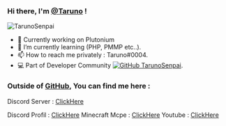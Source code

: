 ### Hi there, I'm [@Taruno](https://github.com/TarunoSenpai) !

<p align="left"> <img src="https://komarev.com/ghpvc/?username=skilozz&label=Profile%20views&color=0e75b6&style=flat" alt="TarunoSenpai" /> </p>

- :telescope: Currently working on Plutonium
- :seedling: I’m currently learning (PHP, PMMP etc..).
- :mailbox: How to reach me privately : Taruno#0004.
- :computer: Part of Developer Community [![GitHub TarunoSenpai](https://img.shields.io/github/followers/TarunoSenpai?label=follow&style=social)](https://github.com/TarunoSenpai).

### Outside of [GitHub](https://github.com/TarunoSenpaii/), You can find me here :

Discord Server : [ClickHere](https://discord.gg/Q3MzGZk)

Discord Profil : [ClickHere](https://discord.bio/Taruno)
Minecraft Mcpe : [ClickHere](https://xboxgamertag.com/search/TarunoMC)
Youtube : [ClickHere](https://www.youtube.com/channel/UCoHPBUQQq6ARChqOMEx6c5Q)
